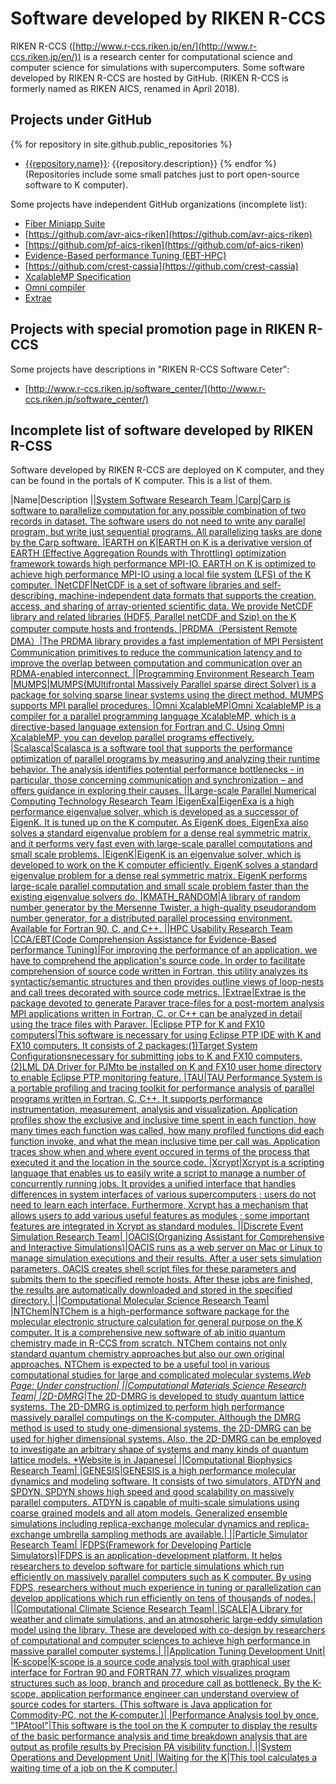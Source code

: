 # Software developed by RIKEN R-CCS

RIKEN R-CCS ([http://www.r-ccs.riken.jp/en/](http://www.r-ccs.riken.jp/en/)) is a research center for computational science and computer science for simulations with supercomputers. Some software developed by RIKEN R-CCS are hosted by GitHub.  (RIKEN R-CCS is formerly named as RIKEN AICS, renamed in April 2018).

## Projects under GitHub

{% for repository in site.github.public_repositories %}
  * [{{repository.name}}]({{repository.html_url}}): {{repository.description}}
{% endfor %}
(Repositories include some small patches just to port open-source software to K computer).

Some projects have independent GitHub organizations (incomplete list):
* [Fiber Miniapp Suite](http://fiber-miniapp.github.io)
* [https://github.com/avr-aics-riken](https://github.com/avr-aics-riken)
* [https://github.com/pf-aics-riken](https://github.com/pf-aics-riken)
* [Evidence-Based performance Tuning (EBT-HPC)](https://github.com/ebt-hpc)
* [https://github.com/crest-cassia](https://github.com/crest-cassia)
* [XcalableMP Specification](https://github.com/XcalableMP/Specification)
* [Omni compiler](https://github.com/omni-compiler/omni-compiler)
* [Extrae](https://github.com/bsc-performance-tools/extrae) 

## Projects with special promotion page in RIKEN R-CCS

Some projects have descriptions in "RIKEN R-CCS Software Ceter":
* [http://www.r-ccs.riken.jp/software_center/](http://www.r-ccs.riken.jp/software_center/)

## Incomplete list of software developed by RIKEN R-CSS

Software developed by RIKEN R-CCS are deployed on K computer, and they can be found in the portals of K computer.
This is a list of them.

|Name|Description
||<a href="https://www.r-ccs.riken.jp/en/overview/researchdiv/system-software-research-team/">System Software Research Team
|<a href="https://www-sys-aics.riken.jp/releasedsoftware/ksoftware/carp/" target="_blank">Carp|Carp is software to parallelize computation for any possible combination of two records in dataset. 
The software users do not need to write any parallel program, but write just sequential programs. All parallelizing tasks are done by the Carp software.
|<a href="https://www-sys-aics.riken.jp/releasedsoftware/ksoftware/earth/" target="_blank">EARTH on K|EARTH on K is a derivative version of EARTH (Effective Aggregation Rounds with Throttling) optimization framework towards high performance MPI-IO. EARTH on K is optimized to achieve high performance MPI-IO using a local file system (LFS) of the K computer.
|<a href="https://www-sys-aics.riken.jp/releasedsoftware/ksoftware/pnetcdf/" target="_blank">NetCDF|NetCDF is a set of software libraries and self-describing, machine-independent data formats that supports the creation, access, and sharing of array-oriented scientific data. We provide NetCDF library and related libraries (HDF5, Parallel netCDF and Szip) on the K computer compute hosts and frontends.
|<a href="https://www-sys-aics.riken.jp/releasedsoftware/ksoftware/prdma/" target="_blank">PRDMA（Persistent Remote DMA）|The PRDMA library provides a fast implementation of MPI Persistent Communication primitives to reduce the communication latency and to improve the overlap between computation and communication over an RDMA-enabled interconnect.
||<a href="https://www.r-ccs.riken.jp/en/overview/researchdiv/programming-environment-research-team/">Programming Environment Research Team
|<a href="http://graal.ens-lyon.fr/MUMPS" target="_blank">MUMPS|MUMPS(MUltifrontal Massively Parallel sparse direct Solver) is a package for solving sparse linear systems using the direct method. MUMPS supports MPI parallel procedures.
|<a href="http://omni-compiler.org/" target="_blank">Omni XcalableMP|Omni XcalableMP is a compiler for a parallel programming language XcalableMP, which is a directive-based language extension for Fortran and C. Using Omni XcalableMP, you can develop parallel programs effectively.
|<a href="http://www.scalasca.org/start.html" target="_blank">Scalasca|Scalasca is a software tool that supports the performance optimization of parallel programs by measuring and analyzing their runtime behavior. The analysis identifies potential performance bottlenecks - in particular, those concerning communication and synchronization – and offers guidance in exploring their causes.
||<a href="https://www.r-ccs.riken.jp/en/overview/researchdiv/large-scale-parallel-numerical-computing-technology-research-team/">Large-scale Parallel Numerical Computing Technology Research Team
|<a href="/labs/lpnctrt/en/projects/eigenexa/" target="_blank">EigenExa|EigenExa is a high performance eigenvalue solver, which is developed as a successor of EigenK. It is tuned up on the K computer. As EigenK does, EigenExa also solves a standard eigenvalue problem for a dense real symmetric matrix, and it performs very fast even with large-scale parallel computations and small scale problems.
|<a href="http://ccse.jaea.go.jp/eng/index.html" target="_blank">EigenK|EigenK is an eigenvalue solver, which is developed to work on the K computer efficiently. EigenK solves a standard eigenvalue problem for a dense real symmetric matrix. EigenK performs large-scale parallel computation and small scale problem faster than the existing eigenvalue solvers do.
|<a href="/labs/lpnctrt/projects/kmath-random/" target="_blank">KMATH_RANDOM|A library of random number generator by the Mersenne Twister, a high-quality pseudorandom number generator, for a distributed parallel processing environment. Available for Fortran 90, C, and C++.
||<a href="https://www.r-ccs.riken.jp/en/overview/researchdiv/hpc-usability-research-team/">HPC Usability Research Team
|<a href="https://github.com/ebt-hpc/cca" target="_blank">CCA/EBT(Code Comprehension Assistance for Evidence-Based performance Tuning)|For improving the performance of an application, we have to comprehend the application's source code. In order to facilitate comprehension of source code written in Fortran, this utility analyzes its syntactic/semantic structures and then provides outline views of loop-nests and call trees decorated with source code metrics.
|<a href="https://tools.bsc.es/extrae" target="_blank">Extrae|Extrae is the package devoted to generate Paraver trace-files for a post-mortem analysis MPI applications written in Fortran, C, or C++ can be analyzed in detail using the trace files with Paraver.
 |Eclipse PTP for K and FX10 computers|This software is necessary for using Eclipse PTP IDE with K and FX10 computers. It consists of 2 packages:(1)<a href="https://github.com/pyotr777/EclipsePTP_Parallelnavi_TSC" target="_blank">Target System Configurationsnecessary for submitting jobs to K and FX10 computers,(2)<a href="https://github.com/pyotr777/LML4PJM" target="_blank">LML DA Driver for PJMto be installed on K and FX10 user home directory to enable Eclipse PTP monitoring feature.
 |<a href="https://www.cs.uoregon.edu/research/tau/home.php" target="_blank">TAU|TAU Performance System is a portable profiling and tracing toolkit for performance analysis of parallel programs written in Fortran, C, C++. It supports performance instrumentation, measurement, analysis and visualization. Application profiles show the exclusive and inclusive time spent in each function, how many times each function was called, how many profiled functions did each function invoke, and what the mean inclusive time per call was. Application traces show when and where event occured in terms of the process that executed it and the location in the source code.
 |<a href="http://super.para.media.kyoto-u.ac.jp/xcrypt/index.html" target="_blank">Xcrypt|Xcrypt is a scripting language that enables us to easily write a script to manage a number of concurrently running jobs. It provides a unified interface that handles differences in system interfaces of various supercomputers ; users do not need to learn each interface. Furthermore, Xcrypt has a mechanism that allows users to add various useful features as modules ; some important features are integrated in Xcrypt as standard modules.
||<a href="http://www.r-ccs.riken.jp/en/overview/researchdiv/discrete-event-simulation-research-team/">Discrete Event Simulation Research Team|
|<a href="https://github.com/crest-cassia/oacis" target="_blank">OACIS(Organizing Assistant for Comprehensive and Interactive Simulations)|OACIS runs as a web server on Mac or Linux to manage simulation executions and their results. After a user sets simulation parameters, OACIS creates shell script files for these parameters and submits them to the specified remote hosts. After these jobs are finished, the results are automatically downloaded and stored in the specified directory.|
||<a href="https://www.r-ccs.riken.jp/en/overview/researchdiv/computational-molecular-science-research-team/">Computational Molecular Science Research Team|
|<a href="http://labs.aics.riken.jp/nakajimat_top/ntchem_e.html" target="_blank">NTChem|NTChem is a high-performance software package for the molecular electronic structure calculation for general purpose on the K computer. It is a comprehensive new software of ab initio quantum chemistry made in R-CCS from scratch. NTChem contains not only standard quantum chemistry approaches but also our own original approaches. NTChem is expected to be a useful tool in various computational studies for large and complicated molecular systems.*Web Page: Under construction|
||<a href="http://www.r-ccs.riken.jp/en/overview/researchdiv/computational-materials-science-research-team/">Computational Materials Science Research Team|
|<a href="http://www.r-ccs.riken.jp/labs/cms/DMRG/" target="_blank">2D-DMRG*|The 2D-DMRG is developed to study quantum lattice systems. The 2D-DMRG is optimized to perform high performance massively parallel computings on the K-computer. Although the DMRG method is used to study one-dimensional systems, the 2D-DMRG can be used for higher dimensional systems. Also, the 2D-DMRG can be employed to investigate an arbitrary shape of systems and many kinds of quantum lattice models. *Website is in Japanese|
||<a href="https://www.r-ccs.riken.jp/en/overview/researchdiv/computational-biophysics-research-team/">Computational Biophysics Research Team|
|<a href="http://www.r-ccs.riken.jp/labs/cbrt/" target="_blank">GENESIS|GENESIS is a high performance molecular dynamics and modeling software. It consists of two simulators, ATDYN and SPDYN. SPDYN shows high speed and good scalability on massively parallel computers. ATDYN is capable of multi-scale simulations using coarse grained models and all atom models. Generalized ensemble simulations including replica-exchange molecular dynamics and replica-exchange umbrella sampling methods are available.|
||<a href="https://www.r-ccs.riken.jp/en/overview/researchdiv/particle-simulator-research-team/">Particle Simulator Research Team|
|<a href="https://github.com/fdps/fdps" target="_blank">FDPS(Framework for Developing Particle Simulators)|FDPS is an application-development platform. It helps researchers to develop software for particle simulations which run efficiently on massively parallel computers such as K computer. By using FDPS, researchers without much experience in tuning or parallelization can develop applications which run efficiently on tens of thousands of nodes.|
||<a href="https://www.r-ccs.riken.jp/en/overview/researchdiv/computational-climate-science-research-team/">Computational Climate Science Research Team|
|<a href="http://scale.aics.riken.jp/index.html" target="_blank">SCALE|A Library for weather and climate simulations, and an atmospheric large-eddy simulation model using the library. These are developed with co-design by researchers of computational and computer sciences to achieve high performance in massive parallel computer systems.|
||<a href="https://www.r-ccs.riken.jp/en/overview/opsdiv/tut/">Application Tuning Development Unit|
|<a href="http://www.r-ccs.riken.jp/ungi/soft/kscope" target="_blank">K-scope|K-scope is a source code analysis tool with graphical user interface for Fortran 90 and FORTRAN 77, which visualizes program structures such as loop, branch and procedure call as bottleneck. By the K-scope, application performance engineer can understand overview of source codes for starters. (This software is Java application for Commodity-PC, not the K-computer.)|
|Performance Analysis tool by once, "1PAtool"|This software is the tool on the K computer to display the results of the basic performance analysis and time breakdown analysis that are output as profile results by Precision PA visibility function.|
||<a href="https://www.r-ccs.riken.jp/en/overview/opsdiv/sys_ops_dev/">System Operations and Development Unit|
|Waiting for the K|This tool calculates a waiting time of a job on the K computer.|
